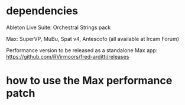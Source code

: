 # dependencies

Ableton Live Suite: Orchestral Strings pack

Max: SuperVP, MuBu, Spat v4, Antescofo (all available at Ircam Forum)

Performance version to be released as a standalone Max app: https://github.com/RVirmoors/fred-arditti/releases

# how to use the Max performance patch

